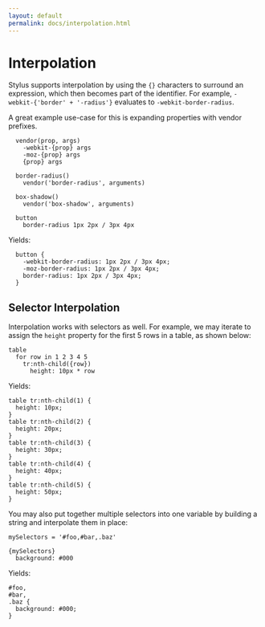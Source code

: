 ```yaml
---
layout: default
permalink: docs/interpolation.html
---
```


# Interpolation

Stylus supports interpolation by using the `{}` characters to surround an expression, which then becomes part of the identifier. For example, `-webkit-{'border' + '-radius'}` evaluates to `-webkit-border-radius`.

A great example use-case for this is expanding properties with vendor prefixes.

      vendor(prop, args)
        -webkit-{prop} args
        -moz-{prop} args
        {prop} args

      border-radius()
        vendor('border-radius', arguments)
      
      box-shadow()
        vendor('box-shadow', arguments)

      button
        border-radius 1px 2px / 3px 4px

Yields:

      button {
        -webkit-border-radius: 1px 2px / 3px 4px;
        -moz-border-radius: 1px 2px / 3px 4px;
        border-radius: 1px 2px / 3px 4px;
      }

## Selector Interpolation

Interpolation works with selectors as well. For example, we may iterate to assign the `height` property for the first 5 rows in a table, as shown below:

    table
      for row in 1 2 3 4 5
        tr:nth-child({row})
          height: 10px * row

Yields:

    table tr:nth-child(1) {
      height: 10px;
    }
    table tr:nth-child(2) {
      height: 20px;
    }
    table tr:nth-child(3) {
      height: 30px;
    }
    table tr:nth-child(4) {
      height: 40px;
    }
    table tr:nth-child(5) {
      height: 50px;
    }
    
You may also put together multiple selectors into one variable by building a string and interpolate them in place:

    mySelectors = '#foo,#bar,.baz'
    
    {mySelectors}
      background: #000

Yields:

    #foo,
    #bar,
    .baz {
      background: #000;
    }
